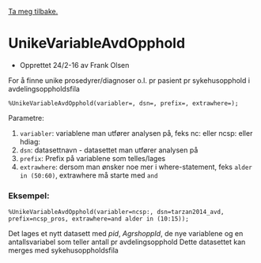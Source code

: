 [Ta meg tilbake.](./)

# UnikeVariableAvdOpphold

- Opprettet 24/2-16 av Frank Olsen

For å finne unike prosedyrer/diagnoser o.l. pr pasient pr sykehusopphold i avdelingsoppholdsfila
```
%UnikeVariableAvdOpphold(variabler=, dsn=, prefix=, extrawhere=);
```

Parametre:
1. `variabler`: variablene man utfører analysen på, feks nc: eller ncsp: eller hdiag:
2. `dsn`: datasettnavn - datasettet man utfører analysen på
3. `prefix`: Prefix på variablene som telles/lages
4. `extrawhere`: dersom man ønsker noe mer i where-statement, feks `alder in (50:60)`, extrawhere må starte med `and`

### Eksempel: 
```
%UnikeVariableAvdOpphold(variabler=ncsp:, dsn=tarzan2014_avd, prefix=ncsp_pros, extrawhere=and alder in (10:15));
```

Det lages et nytt datasett med *pid*, *AgrshoppId*, de nye variablene og en antallsvariabel som teller antall pr avdelingsopphold
Dette datasettet kan merges med sykehusoppholdsfila
